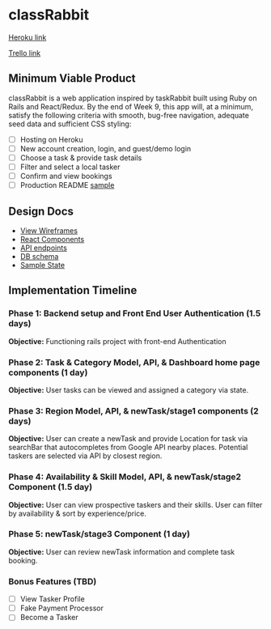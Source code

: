 # classRabbit

[Heroku link][heroku]

[Trello link][trello]

[heroku]: http://www.herokuapp.com
[trello]: https://trello.com

## Minimum Viable Product

classRabbit is a web application inspired by taskRabbit built using Ruby on Rails
and React/Redux.  By the end of Week 9, this app will, at a minimum, satisfy the
following criteria with smooth, bug-free navigation, adequate seed data and
sufficient CSS styling:

- [ ] Hosting on Heroku
- [ ] New account creation, login, and guest/demo login
- [ ] Choose a task & provide task details
- [ ] Filter and select a local tasker
- [ ] Confirm and view bookings
- [ ] Production README [sample](docs/production_readme.md)

## Design Docs
* [View Wireframes][wireframes]
* [React Components][components]
* [API endpoints][api-endpoints]
* [DB schema][schema]
* [Sample State][sample-state]

[wireframes]: docs/wireframes
[components]: docs/component-hierarchy.md
[sample-state]: docs/sample-state.md
[api-endpoints]: docs/api-endpoints.md
[schema]: docs/schema.md

## Implementation Timeline

### Phase 1: Backend setup and Front End User Authentication (1.5 days)

**Objective:** Functioning rails project with front-end Authentication

### Phase 2: Task & Category Model, API, & Dashboard home page components (1 day)

**Objective:** User tasks can be viewed and assigned a category via state.

### Phase 3: Region Model, API, & newTask/stage1 components (2 days)

**Objective:** User can create a newTask and provide Location for task via searchBar that autocompletes from Google API nearby places. Potential taskers are selected via API by closest region.

### Phase 4: Availability & Skill Model, API, & newTask/stage2 Component (1.5 day)

**Objective:** User can view prospective taskers and their skills. User can filter by availability & sort by experience/price.

### Phase 5: newTask/stage3 Component (1 day)

**Objective:** User can review newTask information and complete task booking.

### Bonus Features (TBD)
- [ ] View Tasker Profile
- [ ] Fake Payment Processor
- [ ] Become a Tasker

